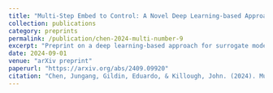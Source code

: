 ```yaml
---
title: "Multi-Step Embed to Control: A Novel Deep Learning-based Approach for Surrogate Modelling in Reservoir Simulation"
collection: publications
category: preprints
permalink: /publication/chen-2024-multi-number-9
excerpt: "Preprint on a deep learning-based approach for surrogate modelling in reservoir simulation."
date: 2024-09-01
venue: "arXiv preprint"
paperurl: "https://arxiv.org/abs/2409.09920"
citation: "Chen, Jungang, Gildin, Eduardo, & Killough, John. (2024). Multi-Step Embed to Control: A Novel Deep Learning-based Approach for Surrogate Modelling in Reservoir Simulation. arXiv preprint arXiv:2409.09920."
---
```


